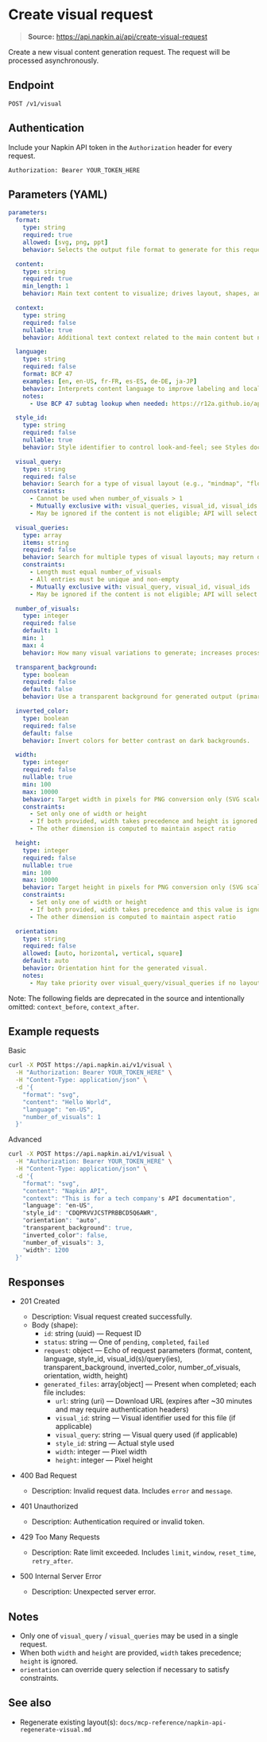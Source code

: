 ﻿# Create visual request

> **Source:** https://api.napkin.ai/api/create-visual-request

Create a new visual content generation request. The request will be processed asynchronously.

## Endpoint

```
POST /v1/visual
```

## Authentication

Include your Napkin API token in the `Authorization` header for every request.

```
Authorization: Bearer YOUR_TOKEN_HERE
```

## Parameters (YAML)

```yaml
parameters:
  format:
    type: string
    required: true
    allowed: [svg, png, ppt]
    behavior: Selects the output file format to generate for this request.

  content:
    type: string
    required: true
    min_length: 1
    behavior: Main text content to visualize; drives layout, shapes, and labels.

  context:
    type: string
    required: false
    nullable: true
    behavior: Additional text context related to the main content but not rendered; improves generation while keeping visuals clean.

  language:
    type: string
    required: false
    format: BCP 47
    examples: [en, en-US, fr-FR, es-ES, de-DE, ja-JP]
    behavior: Interprets content language to improve labeling and locale-sensitive output.
    notes:
      - Use BCP 47 subtag lookup when needed: https://r12a.github.io/app-subtags/

  style_id:
    type: string
    required: false
    nullable: true
    behavior: Style identifier to control look-and-feel; see Styles docs for available IDs. If omitted, a style may be selected automatically.

  visual_query:
    type: string
    required: false
    behavior: Search for a type of visual layout (e.g., "mindmap", "flowchart", "timeline"); may return different layouts of that type.
    constraints:
      - Cannot be used when number_of_visuals > 1
      - Mutually exclusive with: visual_queries, visual_id, visual_ids
      - May be ignored if the content is not eligible; API will select the best-fitting layout.

  visual_queries:
    type: array
    items: string
    required: false
    behavior: Search for multiple types of visual layouts; may return different layouts of those types.
    constraints:
      - Length must equal number_of_visuals
      - All entries must be unique and non-empty
      - Mutually exclusive with: visual_query, visual_id, visual_ids
      - May be ignored if the content is not eligible; API will select the best-fitting layouts.

  number_of_visuals:
    type: integer
    required: false
    default: 1
    min: 1
    max: 4
    behavior: How many visual variations to generate; increases processing time and output count.

  transparent_background:
    type: boolean
    required: false
    default: false
    behavior: Use a transparent background for generated output (primarily impacts PNG).

  inverted_color:
    type: boolean
    required: false
    default: false
    behavior: Invert colors for better contrast on dark backgrounds.

  width:
    type: integer
    required: false
    nullable: true
    min: 100
    max: 10000
    behavior: Target width in pixels for PNG conversion only (SVG scales naturally).
    constraints:
      - Set only one of width or height
      - If both provided, width takes precedence and height is ignored
      - The other dimension is computed to maintain aspect ratio

  height:
    type: integer
    required: false
    nullable: true
    min: 100
    max: 10000
    behavior: Target height in pixels for PNG conversion only (SVG scales naturally).
    constraints:
      - Set only one of width or height
      - If both provided, width takes precedence and this value is ignored
      - The other dimension is computed to maintain aspect ratio

  orientation:
    type: string
    required: false
    allowed: [auto, horizontal, vertical, square]
    default: auto
    behavior: Orientation hint for the generated visual.
    notes:
      - May take priority over visual_query/visual_queries if no layouts satisfy both the query and the requested orientation.
```

Note: The following fields are deprecated in the source and intentionally omitted: `context_before`, `context_after`.

## Example requests

Basic

```bash
curl -X POST https://api.napkin.ai/v1/visual \
  -H "Authorization: Bearer YOUR_TOKEN_HERE" \
  -H "Content-Type: application/json" \
  -d '{
    "format": "svg",
    "content": "Hello World",
    "language": "en-US",
    "number_of_visuals": 1
  }'
```

Advanced

```bash
curl -X POST https://api.napkin.ai/v1/visual \
  -H "Authorization: Bearer YOUR_TOKEN_HERE" \
  -H "Content-Type: application/json" \
  -d '{
    "format": "svg",
    "content": "Napkin API",
    "context": "This is for a tech company's API documentation",
    "language": "en-US",
    "style_id": "CDQPRVVJCSTPRBBCD5Q6AWR",
    "orientation": "auto",
    "transparent_background": true,
    "inverted_color": false,
    "number_of_visuals": 3,
    "width": 1200
  }'
```

## Responses

- 201 Created
  - Description: Visual request created successfully.
  - Body (shape):
    - `id`: string (uuid) — Request ID
    - `status`: string — One of `pending`, `completed`, `failed`
    - `request`: object — Echo of request parameters (format, content, language, style_id, visual_id(s)/query(ies), transparent_background, inverted_color, number_of_visuals, orientation, width, height)
    - `generated_files`: array[object] — Present when completed; each file includes:
      - `url`: string (uri) — Download URL (expires after ~30 minutes and may require authentication headers)
      - `visual_id`: string — Visual identifier used for this file (if applicable)
      - `visual_query`: string — Visual query used (if applicable)
      - `style_id`: string — Actual style used
      - `width`: integer — Pixel width
      - `height`: integer — Pixel height

- 400 Bad Request
  - Description: Invalid request data. Includes `error` and `message`.

- 401 Unauthorized
  - Description: Authentication required or invalid token.

- 429 Too Many Requests
  - Description: Rate limit exceeded. Includes `limit`, `window`, `reset_time`, `retry_after`.

- 500 Internal Server Error
  - Description: Unexpected server error.

## Notes

- Only one of `visual_query` / `visual_queries` may be used in a single request.
- When both `width` and `height` are provided, `width` takes precedence; `height` is ignored.
- `orientation` can override query selection if necessary to satisfy constraints.

## See also

- Regenerate existing layout(s): `docs/mcp-reference/napkin-api-regenerate-visual.md`
